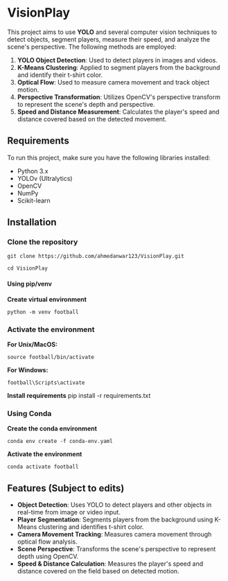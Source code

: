 # VisionPlay

This project aims to use **YOLO** and several computer vision techniques to detect objects, segment players, measure their speed, and analyze the scene's perspective. The following methods are employed:

1. **YOLO Object Detection**: Used to detect players in images and videos.
2. **K-Means Clustering**: Applied to segment players from the background and identify their t-shirt color.
3. **Optical Flow**: Used to measure camera movement and track object motion.
4. **Perspective Transformation**: Utilizes OpenCV's perspective transform to represent the scene's depth and perspective.
5. **Speed and Distance Measurement**: Calculates the player's speed and distance covered based on the detected movement.

## Requirements

To run this project, make sure you have the following libraries installed:

- Python 3.x
- YOLOv (Ultralytics)
- OpenCV
- NumPy
- Scikit-learn
## Installation

### Clone the repository
```
git clone https://github.com/ahmedanwar123/VisionPlay.git
```
```
cd VisionPlay
```

#### Using pip/venv

**Create virtual environment**
```
python -m venv football
```
### Activate the environment

**For Unix/MacOS:**
```
source football/bin/activate
```
**For Windows:**
```
football\Scripts\activate
```
**Install requirements**
pip install -r requirements.txt

### Using Conda

**Create the conda environment**
```
conda env create -f conda-env.yaml
```
**Activate the environment**
```
conda activate football
```


## Features (Subject to edits)

- **Object Detection**: Uses YOLO to detect players and other objects in real-time from image or video input.
- **Player Segmentation**: Segments players from the background using K-Means clustering and identifies t-shirt color.
- **Camera Movement Tracking**: Measures camera movement through optical flow analysis.
- **Scene Perspective**: Transforms the scene's perspective to represent depth using OpenCV.
- **Speed & Distance Calculation**: Measures the player's speed and distance covered on the field based on detected motion.
